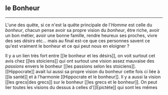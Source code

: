 

## le Bonheur

---

L'une des quête, si ce n'est la quête principale de l'*Homme* est celle du *bonheur*, chacun pense avoir sa propre vision du *bonheur*, être riche, avoir un bon métier, avoir une bonne famille, rendre heureux ses proches, vivre des ses *désirs* etc... mais au final est-ce que ces personnes savent ce qu'est vraiment le bonheur et ce qui peut nous en eloigner ?

Il y a un lien très fort entre [[le bonheur et les désirs]], on voit surtout cet avis chez [[les stoiciens]] qui ont surtout une vision assez mauvaise des *passions* envers le bonheur [[les passions selon les stoiciens]]. [[Hippocrate]] avait lui aussi sa propre vision du bonheur cette fois ci liée à [[la santé]] et à l'harmonie [[Hippocrate et le bonheur]]. Il y a aussi la vision [[les grecs|des grecs]] sur le bonheur [[les grecs et le bonheur]]. On peut lier toutes les visions du dessus à celles d'[[Epictète]] qui sont les mêmes